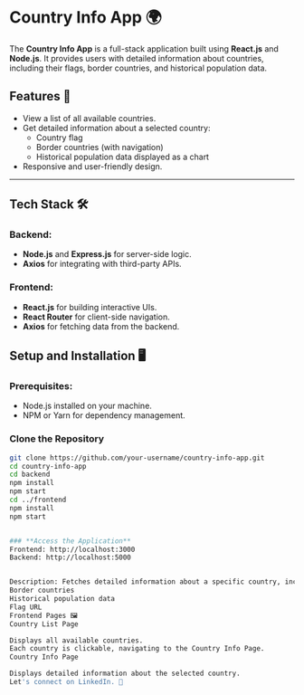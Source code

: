 # **Country Info App** 🌍

The **Country Info App** is a full-stack application built using **React.js** and **Node.js**. It provides users with detailed information about countries, including their flags, border countries, and historical population data.

## **Features** 🎉

- View a list of all available countries.  
- Get detailed information about a selected country:
  - Country flag
  - Border countries (with navigation)
  - Historical population data displayed as a chart
- Responsive and user-friendly design.

---

## **Tech Stack** 🛠️

### **Backend:**
- **Node.js** and **Express.js** for server-side logic.
- **Axios** for integrating with third-party APIs.

### **Frontend:**
- **React.js** for building interactive UIs.
- **React Router** for client-side navigation.
- **Axios** for fetching data from the backend.


## **Setup and Installation** 🖥️
### Prerequisites:
- Node.js installed on your machine.
- NPM or Yarn for dependency management.

###  **Clone the Repository**
```bash
git clone https://github.com/your-username/country-info-app.git
cd country-info-app
cd backend
npm install
npm start
cd ../frontend
npm install
npm start


### **Access the Application**
Frontend: http://localhost:3000
Backend: http://localhost:5000


Description: Fetches detailed information about a specific country, including:
Border countries
Historical population data
Flag URL
Frontend Pages 🖼️
Country List Page

Displays all available countries.
Each country is clickable, navigating to the Country Info Page.
Country Info Page

Displays detailed information about the selected country.
Let's connect on LinkedIn. 🌟



